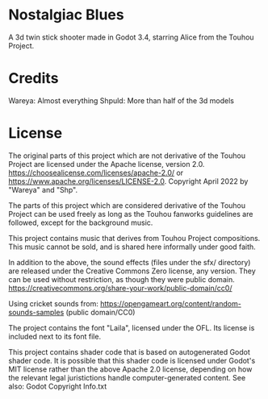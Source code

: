 # Nostalgiac Blues

A 3d twin stick shooter made in Godot 3.4, starring Alice from the Touhou Project.

# Credits

Wareya: Almost everything
Shpuld: More than half of the 3d models

# License

The original parts of this project which are not derivative of the Touhou Project are licensed under the Apache license, version 2.0. https://choosealicense.com/licenses/apache-2.0/ or https://www.apache.org/licenses/LICENSE-2.0. Copyright April 2022 by "Wareya" and "Shp".

The parts of this project which are considered derivative of the Touhou Project can be used freely as long as the Touhou fanworks guidelines are followed, except for the background music.

This project contains music that derives from Touhou Project compositions. This music cannot be sold, and is shared here informally under good faith.

In addition to the above, the sound effects (files under the sfx/ directory) are released under the Creative Commons Zero license, any version. They can be used without restriction, as though they were public domain. https://creativecommons.org/share-your-work/public-domain/cc0/

Using cricket sounds from: https://opengameart.org/content/random-sounds-samples (public domain/CC0)

The project contains the font "Laila", licensed under the OFL. Its license is included next to its font file.

This project contains shader code that is based on autogenerated Godot shader code. It is possible that this shader code is licensed under Godot's MIT license rather than the above Apache 2.0 license, depending on how the relevant legal juristictions handle computer-generated content. See also: Godot Copyright Info.txt
